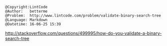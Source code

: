 ```
@Copyright:LintCode
@Author:   betterme
@Problem:  http://www.lintcode.com/problem/validate-binary-search-tree
@Language: Markdown
@Datetime: 16-06-25 15:39
```

http://stackoverflow.com/questions/499995/how-do-you-validate-a-binary-search-tree